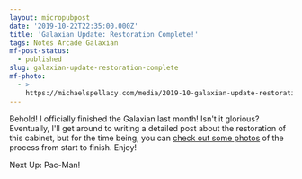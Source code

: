 ```yaml
---
layout: micropubpost
date: '2019-10-22T22:35:00.000Z'
title: 'Galaxian Update: Restoration Complete!'
tags: Notes Arcade Galaxian
mf-post-status:
  - published
slug: galaxian-update-restoration-complete
mf-photo:
  - >-
    https://michaelspellacy.com/media/2019-10-galaxian-update-restoration-complete/1571783755422.jpg
---
```

Behold! I officially finished the Galaxian last month! Isn&#39;t it glorious? Eventually, I&#39;ll get around to writing a detailed post about the restoration of this cabinet, but for the time being, you can [check out some photos](https://photos.app.goo.gl/WSSfYPSoPKM52WKr7) of the process from start to finish. Enjoy!

Next Up: Pac-Man!
